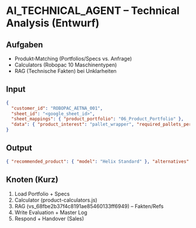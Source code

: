 # AI_TECHNICAL_AGENT – Technical Analysis (Entwurf)

## Aufgaben
- Produkt‑Matching (Portfolios/Specs vs. Anfrage)
- Calculators (Robopac 10 Maschinentypen)
- RAG (Technische Fakten) bei Unklarheiten

## Input
```json
{
  "customer_id": "ROBOPAC_AETNA_001",
  "sheet_id": "<google_sheet_id>",
  "sheet_mappings": { "product_portfolio": "06_Product_Portfolio" },
  "data": { "product_interest": "pallet_wrapper", "required_pallets_per_hour": 80 }
}
```

## Output
```json
{ "recommended_product": { "model": "Helix Standard" }, "alternatives": ["Helix Premium"], "technical_score": 92 }
```

## Knoten (Kurz)
1. Load Portfolio + Specs
2. Calculator (product-calculators.js)
3. RAG (vs_68fbe2b37f4c8191ae85460133ff6949) – Fakten/Refs
4. Write Evaluation + Master Log
5. Respond + Handover (Sales)

